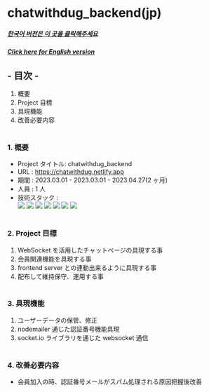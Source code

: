 # chatwithdug_backend(jp)

##### [한국어 버전은 이 곳을 클릭해주세요](README.md)

##### [Click here for English version](README_EN.md)

## - 目次 -

1. 概要
2. Project 目標
3. 具現機能
4. 改善必要内容
   </br>
   </br>

### 1. 概要

- Project タイトル: chatwithdug_backend
- URL : https://chatwithdug.netlify.app
- 期間 : 2023.03.01 - 2023.03.01 - 2023.04.27(2 ヶ月)
- 人員 : 1 人
- 技術スタック : </br>
  <img src="https://img.shields.io/badge/node.js-339933?style=for-the-badge&logo=node.js&logoColor=white">
  <img src="https://img.shields.io/badge/express-000000?style=for-the-badge&logo=express&logoColor=white">
  <img src="https://img.shields.io/badge/socket.io-010101?style=for-the-badge&logo=socketdotio&logoColor=white">
  <img src="https://img.shields.io/badge/Javascript-F7DF1E?style=for-the-badge&logo=Javascript&logoColor=white">
  <img src="https://img.shields.io/badge/MySQL-4479A1?style=for-the-badge&logo=mysql&logoColor=white"> <img src="https://img.shields.io/badge/Postman-FF6C37?style=for-the-badge&logo=Postman&logoColor=white"> <img src="https://img.shields.io/badge/Git-F05032?style=for-the-badge&logo=Git&logoColor=white">
  </br>
  </br>

### 2. Project 目標

1. WebSocket を活用したチャットページの具現する事
2. 会員関連機能を具現する事
3. frontend server との連動出来るように具現する事
4. 配布して維持保守、運用する事
   </br>
   </br>

### 3. 具現機能 </br>

1. ユーザーデータの保管、修正
2. nodemailer 通じた認証番号機能具現
3. socket.io ライブラリを通じた websocket 通信
   </br>
   </br>

### 4. 改善必要内容

- 会員加入の時、認証番号メールがスパム処理される原因把握後改善
